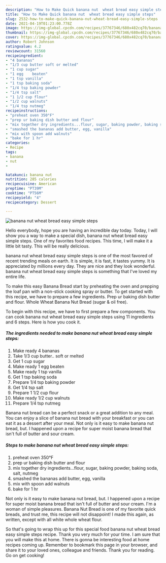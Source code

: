 ```yaml
---
description: "How to Make Quick banana nut  wheat bread easy simple steps"
title: "How to Make Quick banana nut  wheat bread easy simple steps"
slug: 2532-how-to-make-quick-banana-nut-wheat-bread-easy-simple-steps
date: 2021-04-19T01:23:00.778Z
image: https://img-global.cpcdn.com/recipes/37767346/680x482cq70/banana-nut-wheat-bread-easy-simple-steps-recipe-main-photo.jpg
thumbnail: https://img-global.cpcdn.com/recipes/37767346/680x482cq70/banana-nut-wheat-bread-easy-simple-steps-recipe-main-photo.jpg
cover: https://img-global.cpcdn.com/recipes/37767346/680x482cq70/banana-nut-wheat-bread-easy-simple-steps-recipe-main-photo.jpg
author: Robert Johnson
ratingvalue: 4.2
reviewcount: 31560
recipeingredient:
- "4 bananas"
- "1/3 cup butter soft or melted"
- "1 cup sugar"
- "1 egg    beaten"
- "1 tsp vanilla"
- "1 tsp baking soda"
- "1/4 tsp baking powder"
- "1/4 tsp salt"
- "1 1/2 cup flour"
- "1/2 cup walnuts"
- "1/4 tsp nutmeg"
recipeinstructions:
- "preheat oven 350°F"
- "prep ur baking dish butter and flour"
- "mix together dry ingredients...flour, sugar, baking powder, baking soda, salt, nutmeg"
- "smashed the bananas add butter, egg, vanilla"
- "mix with spoon add walnuts"
- "bake for 1 hr"
categories:
- Recipe
tags:
- banana
- nut
- 

katakunci: banana nut  
nutrition: 285 calories
recipecuisine: American
preptime: "PT39M"
cooktime: "PT56M"
recipeyield: "4"
recipecategory: Dessert

---
```



![banana nut  wheat bread easy simple steps](https://img-global.cpcdn.com/recipes/37767346/680x482cq70/banana-nut-wheat-bread-easy-simple-steps-recipe-main-photo.jpg)

Hello everybody, hope you are having an incredible day today. Today, I will show you a way to make a special dish, banana nut  wheat bread easy simple steps. One of my favorites food recipes. This time, I will make it a little bit tasty. This will be really delicious.

banana nut  wheat bread easy simple steps is one of the most favored of recent trending meals on earth. It is simple, it is fast, it tastes yummy. It is appreciated by millions every day. They are nice and they look wonderful. banana nut  wheat bread easy simple steps is something that I've loved my entire life.

To make this easy Banana Bread start by preheating the oven and prepping the loaf pan with a non-stick cooking spray or butter. To get started with this recipe, we have to prepare a few ingredients. Prep ur baking dish butter and flour. Whole Wheat Banana Nut Bread (sugar &amp; oil free).


To begin with this recipe, we have to first prepare a few components. You can cook banana nut  wheat bread easy simple steps using 11 ingredients and 6 steps. Here is how you cook it.

<!--inarticleads1-->

##### The ingredients needed to make banana nut  wheat bread easy simple steps:

1. Make ready 4 bananas
1. Take 1/3 cup butter.. soft or melted
1. Get 1 cup sugar
1. Make ready 1 egg    beaten
1. Make ready 1 tsp vanilla
1. Get 1 tsp baking soda
1. Prepare 1/4 tsp baking powder
1. Get 1/4 tsp salt
1. Prepare 1 1/2 cup flour
1. Make ready 1/2 cup walnuts
1. Prepare 1/4 tsp nutmeg


Banana nut bread can be a perfect snack or a great addition to any meal. You can enjoy a slice of banana nut bread with your breakfast or you can eat it as a dessert after your meal. Not only is it easy to make banana nut bread, but. I happened upon a recipe for super moist banana bread that isn&#39;t full of butter and sour cream. 

<!--inarticleads2-->

##### Steps to make banana nut  wheat bread easy simple steps:

1. preheat oven 350°F
1. prep ur baking dish butter and flour
1. mix together dry ingredients...flour, sugar, baking powder, baking soda, salt, nutmeg
1. smashed the bananas add butter, egg, vanilla
1. mix with spoon add walnuts
1. bake for 1 hr


Not only is it easy to make banana nut bread, but. I happened upon a recipe for super moist banana bread that isn&#39;t full of butter and sour cream. I&#39;m a woman of simple pleasures. Banana Nut Bread is one of my favorite quick breads, and trust me, this recipe will not disappoint! I made this again, as written, except with all white whole wheat flour. 

So that's going to wrap this up for this special food banana nut  wheat bread easy simple steps recipe. Thank you very much for your time. I am sure that you will make this at home. There is gonna be interesting food at home recipes coming up. Remember to bookmark this page in your browser, and share it to your loved ones, colleague and friends. Thank you for reading. Go on get cooking!
